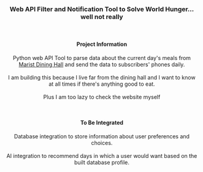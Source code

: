 
<h3 align="center">Web API Filter and Notification Tool to Solve World Hunger... well not really</h3>  
<br />
 <h4 align="center">Project Information</h4>
 <p align="center">
   Python web API Tool to parse data about the current day's meals from <a href =https://dineoncampus.com/marist>Marist Dining Hall</a> and send the data to subscribers' phones daily. 
   <br />
   <br />
   I am building this because I live far from the dining hall and I want to know at all times if there's anything good to eat.
   <br />
   <br />
   Plus I am too lazy to check the website myself 
 </p>
 <br />
 <h4 align="center">To Be Integrated</h4>
 <p align="center">
  Database integration to store information about user preferences and choices.
  <br />
  <br />
  AI integration to recommend days in which a user would want based on the built database profile.
 </p>
 <br />
